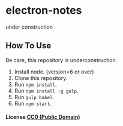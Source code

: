 # electron-notes

under construction

How To Use
-----------------------------

Be care, this repository is underconstruction.

1. Install node. (version=6 or over)
2. Clone this repository.
3. Run `npm install`.
4. Run `npm install -g gulp`.
5. Run `gulp babel`.
6. Run `npm start`.


#### License [CC0 (Public Domain)](LICENSE.md)


